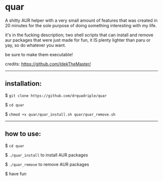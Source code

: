 # quar
A shitty AUR helper with a very small amount of features that was created in 20 minutes for the sole purpose of doing something interesting with my life.

it's in the fucking description;
two shell scripts that can install and remove aur packages that were just made for fun, it IS plenty lighter than paru or yay, so do whatever you want.

be sure to make them executable!

credits: https://github.com/IdekTheMaster/

-------------
installation:
-------------
$ `git clone https://github.com/drquadriple/quar`

$ `cd quar`

$ `chmod +x quar/quar_install.sh quar/quar_remove.sh`

-----------
how to use:
-----------

$ `cd quar`

$ `./quar_install` to install AUR packages

$ `./quar_remove` to remove AUR packages

$ have fun
